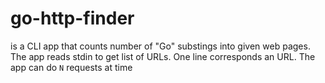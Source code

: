 # go-http-finder
is a CLI app that counts number of "Go" substings into given web pages.
The app reads stdin to get list of URLs. One line corresponds an URL.
The app can do `N` requests at time
